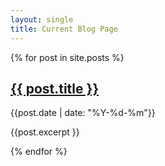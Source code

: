 ```yaml
---
layout: single
title: Current Blog Page
---
```

{% for post in site.posts %}
<h2><a href="{{ post.url }}">{{ post.title }}</a></h2>
<p>{{post.date | date: "%Y-%d-%m"}}</p>
<p>{{post.excerpt }}</p>
{% endfor %}
